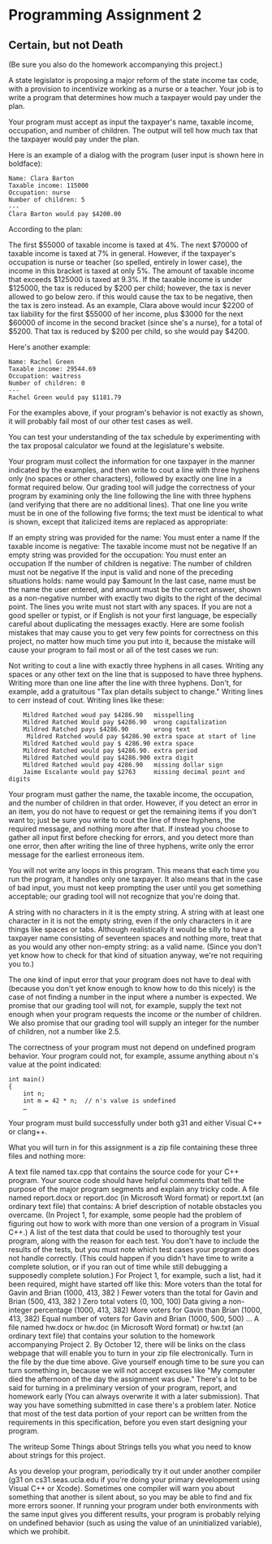 # Programming Assignment 2
## Certain, but not Death

(Be sure you also do the homework accompanying this project.)

A state legislator is proposing a major reform of the state income tax code, with a provision to incentivize working as a nurse or a teacher. Your job is to write a program that determines how much a taxpayer would pay under the plan.

Your program must accept as input the taxpayer's name, taxable income, occupation, and number of children. The output will tell how much tax that the taxpayer would pay under the plan.

Here is an example of a dialog with the program (user input is shown here in boldface):

	Name: Clara Barton
	Taxable income: 115000
	Occupation: nurse
	Number of children: 5
	---
	Clara Barton would pay $4200.00
According to the plan:

The first $55000 of taxable income is taxed at 4%.
The next $70000 of taxable income is taxed at 7% in general. However, if the taxpayer's occupation is nurse or teacher (so spelled, entirely in lower case), the income in this bracket is taxed at only 5%.
The amount of taxable income that exceeds $125000 is taxed at 9.3%.
If the taxable income is under $125000, the tax is reduced by $200 per child; however, the tax is never allowed to go below zero. if this would cause the tax to be negative, then the tax is zero instead.
As an example, Clara above would incur $2200 of tax liability for the first $55000 of her income, plus $3000 for the next $60000 of income in the second bracket (since she's a nurse), for a total of $5200. That tax is reduced by $200 per child, so she would pay $4200.

Here's another example:

	Name: Rachel Green
	Taxable income: 29544.69
	Occupation: waitress
	Number of children: 0
	---
	Rachel Green would pay $1181.79
For the examples above, if your program's behavior is not exactly as shown, it will probably fail most of our other test cases as well.

You can test your understanding of the tax schedule by experimenting with the tax proposal calculator we found at the legislature's website.

Your program must collect the information for one taxpayer in the manner indicated by the examples, and then write to cout a line with three hyphens only (no spaces or other characters), followed by exactly one line in a format required below. Our grading tool will judge the correctness of your program by examining only the line following the line with three hyphens (and verifying that there are no additional lines). That one line you write must be in one of the following five forms; the text must be identical to what is shown, except that italicized items are replaced as appropriate:

If an empty string was provided for the name:
   You must enter a name
If the taxable income is negative:
   The taxable income must not be negative
If an empty string was provided for the occupation:
   You must enter an occupation
If the number of children is negative:
   The number of children must not be negative
If the input is valid and none of the preceding situations holds:
   name would pay $amount
In the last case, name must be the name the user entered, and amount must be the correct answer, shown as a non-negative number with exactly two digits to the right of the decimal point. The lines you write must not start with any spaces. If you are not a good speller or typist, or if English is not your first language, be especially careful about duplicating the messages exactly. Here are some foolish mistakes that may cause you to get very few points for correctness on this project, no matter how much time you put into it, because the mistake will cause your program to fail most or all of the test cases we run:

Not writing to cout a line with exactly three hyphens in all cases.
Writing any spaces or any other text on the line that is supposed to have three hyphens.
Writing more than one line after the line with three hyphens. Don't, for example, add a gratuitous "Tax plan details subject to change."
Writing lines to cerr instead of cout.
Writing lines like these:
```
	Mildred Ratched woud pay $4286.90   misspelling
	Mildred Ratched Would pay $4286.90  wrong capitalization
	Mildred Ratched pays $4286.90       wrong text
	 Mildred Ratched would pay $4286.90 extra space at start of line
	Mildred Ratched would pay $ 4286.90 extra space
	Mildred Ratched would pay $4286.90. extra period
	Mildred Ratched would pay $4286.900 extra digit
	Mildred Ratched would pay 4286.90   missing dollar sign
	Jaime Escalante would pay $2763     missing decimal point and digits
 ```
Your program must gather the name, the taxable income, the occupation, and the number of children in that order. However, if you detect an error in an item, you do not have to request or get the remaining items if you don't want to; just be sure you write to cout the line of three hyphens, the required message, and nothing more after that. If instead you choose to gather all input first before checking for errors, and you detect more than one error, then after writing the line of three hyphens, write only the error message for the earliest erroneous item.

You will not write any loops in this program. This means that each time you run the program, it handles only one taxpayer. It also means that in the case of bad input, you must not keep prompting the user until you get something acceptable; our grading tool will not recognize that you're doing that.

A string with no characters in it is the empty string. A string with at least one character in it is not the empty string, even if the only characters in it are things like spaces or tabs. Although realistically it would be silly to have a taxpayer name consisting of seventeen spaces and nothing more, treat that as you would any other non-empty string: as a valid name. (Since you don't yet know how to check for that kind of situation anyway, we're not requiring you to.)

The one kind of input error that your program does not have to deal with (because you don't yet know enough to know how to do this nicely) is the case of not finding a number in the input where a number is expected. We promise that our grading tool will not, for example, supply the text not enough when your program requests the income or the number of children. We also promise that our grading tool will supply an integer for the number of children, not a number like 2.5.

The correctness of your program must not depend on undefined program behavior. Your program could not, for example, assume anything about n's value at the point indicated:

	int main()
	{
	    int n;
	    int m = 42 * n;  // n's value is undefined
	    …
Your program must build successfully under both g31 and either Visual C++ or clang++.

What you will turn in for this assignment is a zip file containing these three files and nothing more:

A text file named tax.cpp that contains the source code for your C++ program. Your source code should have helpful comments that tell the purpose of the major program segments and explain any tricky code.
A file named report.docx or report.doc (in Microsoft Word format) or report.txt (an ordinary text file) that contains:
A brief description of notable obstacles you overcame. (In Project 1, for example, some people had the problem of figuring out how to work with more than one version of a program in Visual C++.)
A list of the test data that could be used to thoroughly test your program, along with the reason for each test. You don't have to include the results of the tests, but you must note which test cases your program does not handle correctly. (This could happen if you didn't have time to write a complete solution, or if you ran out of time while still debugging a supposedly complete solution.) For Project 1, for example, such a list, had it been required, might have started off like this:
More voters than the total for Gavin and Brian (1000, 413, 382 )
Fewer voters than the total for Gavin and Brian (500, 413, 382 )
Zero total voters (0, 100, 100)
Data giving a non-integer percentage (1000, 413, 382)
More voters for Gavin than Brian (1000, 413, 382)
Equal number of voters for Gavin and Brian (1000, 500, 500)
…
A file named hw.docx or hw.doc (in Microsoft Word format) or hw.txt (an ordinary text file) that contains your solution to the homework accompanying Project 2.
By October 12, there will be links on the class webpage that will enable you to turn in your zip file electronically. Turn in the file by the due time above. Give yourself enough time to be sure you can turn something in, because we will not accept excuses like "My computer died the afternoon of the day the assignment was due." There's a lot to be said for turning in a preliminary version of your program, report, and homework early (You can always overwrite it with a later submission). That way you have something submitted in case there's a problem later. Notice that most of the test data portion of your report can be written from the requirements in this specification, before you even start designing your program.

The writeup Some Things about Strings tells you what you need to know about strings for this project.

As you develop your program, periodically try it out under another compiler (g31 on cs31.seas.ucla.edu if you're doing your primary development using Visual C++ or Xcode). Sometimes one compiler will warn you about something that another is silent about, so you may be able to find and fix more errors sooner. If running your program under both environments with the same input gives you different results, your program is probably relying on undefined behavior (such as using the value of an uninitialized variable), which we prohibit.
